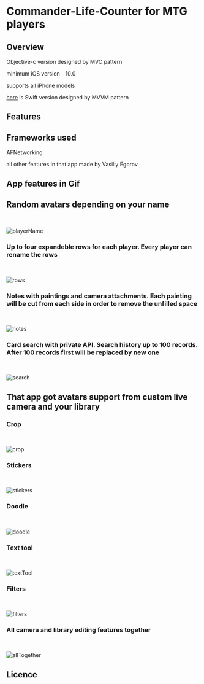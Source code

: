 # Commander-Life-Counter for MTG players

## Overview

Objective-c version designed by MVC pattern

minimum iOS version - 10.0

supports all iPhone models

[here](https://github.com/VasiliyEgorov/CommanderAppSwift) is Swift version designed by MVVM pattern

## Features



## Frameworks used

AFNetworking

all other features in that app made by Vasiliy Egorov

## App features in Gif

## Random avatars depending on your name
</br>

![playerName](https://media.giphy.com/media/l378k8bdzUanpWqKk/giphy.gif)
</br>
### Up to four expandeble rows for each player. Every player can rename the rows
</br>

![rows](https://media.giphy.com/media/fWgwMgkpGGQzF0CrCU/giphy.gif)
</br>
### Notes with paintings and camera attachments. Each painting will be cut from each side in order to remove the unfilled space
</br>

![notes](https://media.giphy.com/media/PoJOkVwwlLyR2u1OEp/giphy.gif)
</br>
### Card search with private API. Search history up to 100 records. After 100 records first will be replaced by new one
</br>

![search](https://media.giphy.com/media/2lYPJWbN1DwJXQ9quh/giphy.gif)
</br>
 ## That app got avatars support from custom live camera and your library

 ### Crop
</br>

![crop](https://media.giphy.com/media/2fq4y3DDzzHxQrroVt/giphy.gif)
</br>
 ### Stickers
</br>

![stickers](https://media.giphy.com/media/yNOE4Ah7HRou7LD2kn/giphy.gif)
</br>
### Doodle
</br>

![doodle](https://media.giphy.com/media/1gQXNhQWlgxtntpUqH/giphy.gif)
</br>
### Text tool
</br>

![textTool](https://media.giphy.com/media/5QI9UAwBxcQK3pG1aa/giphy.gif)
</br>
### Filters
</br>

![filters](https://media.giphy.com/media/TgJ7PRwj9HHrMWi6qV/giphy.gif)
</br>
### All camera and library editing features together
</br>

![allTogether](https://media.giphy.com/media/1nbtPNHTZ7HK9yN2gl/giphy.gif)
</br>

## Licence


